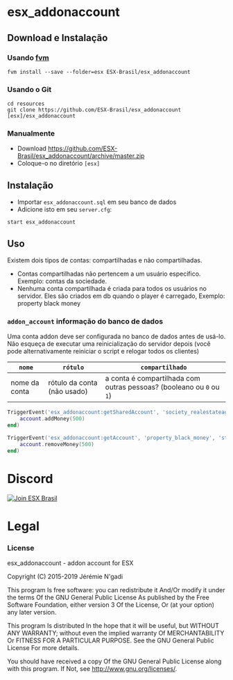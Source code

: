 # esx_addonaccount

## Download e Instalação

### Usando [fvm](https://github.com/qlaffont/fvm-installer)
```
fvm install --save --folder=esx ESX-Brasil/esx_addonaccount
```

### Usando o Git
```
cd resources
git clone https://github.com/ESX-Brasil/esx_addonaccount [esx]/esx_addonaccount
```

### Manualmente
- Download https://github.com/ESX-Brasil/esx_addonaccount/archive/master.zip
- Coloque-o no diretório `[esx]`

## Instalação
- Importar `esx_addonaccount.sql` em seu banco de dados
- Adicione isto em seu `server.cfg`:

```
start esx_addonaccount
```

## Uso
Existem dois tipos de contas: compartilhadas e não compartilhadas.

- Contas compartilhadas não pertencem a um usuário específico. Exemplo: contas da sociedade.
- Nenhuma conta compartilhada é criada para todos os usuários no servidor. Eles são criados em db quando o player é carregado, Exemplo: property black money

### `addon_account` informação do banco de dados
Uma conta addon deve ser configurada no banco de dados antes de usá-lo. Não esqueça de executar uma reinicialização do servidor depois (você pode alternativamente reiniciar o script e relogar todos os clientes)

| `nome`   | `rótulo` | `compartilhado` |
| -------- | ------- | -------- |
| nome da conta | rótulo da conta (não usado) | a conta é compartilhada com outras pessoas? (booleano ou `0` ou` 1`) |

```lua
TriggerEvent('esx_addonaccount:getSharedAccount', 'society_realestateagent', function(account)
	account.addMoney(500)
end)

TriggerEvent('esx_addonaccount:getAccount', 'property_black_money', 'steam:0123456789', function(account)
	account.removeMoney(500)
end)
```

# Discord

[![Join ESX Brasil](https://discordapp.com/api/guilds/693468263161659402/embed.png?style=banner2)](https://discord.gg/ZGXTsdN)

# Legal
### License
esx_addonaccount - addon account for ESX

Copyright (C) 2015-2019 Jérémie N'gadi

This program Is free software: you can redistribute it And/Or modify it under the terms Of the GNU General Public License As published by the Free Software Foundation, either version 3 Of the License, Or (at your option) any later version.

This program Is distributed In the hope that it will be useful, but WITHOUT ANY WARRANTY; without even the implied warranty Of MERCHANTABILITY Or FITNESS FOR A PARTICULAR PURPOSE. See the GNU General Public License For more details.

You should have received a copy Of the GNU General Public License along with this program. If Not, see http://www.gnu.org/licenses/.
